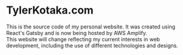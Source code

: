 <h1> TylerKotaka.com </h1>

This is the source code of my personal website. It was created using React's Gatsby and is now being hosted by AWS Amplify.
<br>
This website will change reflecting my current interests in web development, including the use of different technologies and designs.
